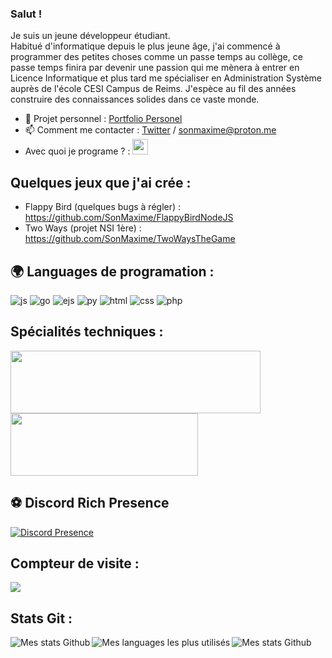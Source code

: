 ### Salut !

Je suis un jeune développeur étudiant. <br/>
Habitué d'informatique depuis le plus jeune âge, j'ai commencé à programmer des petites choses comme un passe temps au collège, ce passe temps finira par devenir une passion qui me mènera à entrer en Licence Informatique et plus tard me spécialiser en Administration Système auprès de l'école CESI Campus de Reims. 
J'espèce au fil des années construire des connaissances solides dans ce vaste monde.

- 🔭 Projet personnel : [Portfolio Personel](https://github.com/SonMaxime/Portfolio)
- 📫 Comment me contacter : [Twitter](https://twitter.com/444SonMaxime) / sonmaxime@proton.me
- Avec quoi je programe ? : <img alt="vscode" width="25px" src="https://upload.wikimedia.org/wikipedia/commons/thumb/9/9a/Visual_Studio_Code_1.35_icon.svg/512px-Visual_Studio_Code_1.35_icon.svg.png"/>

## Quelques jeux que j'ai crée : 
- Flappy Bird (quelques bugs à régler) : https://github.com/SonMaxime/FlappyBirdNodeJS
- Two Ways (projet NSI 1ère) : https://github.com/SonMaxime/TwoWaysTheGame

## 🌍 Languages de programation :
<p>
  <img alt="js" src="https://img.shields.io/badge/-Javascript-FFEE00?style=flat-square&logo=javascript&logoColor=black" />
  <img alt="go" src="https://img.shields.io/badge/-Go-168BFA?style=flat-square&logo=go&logoColor=black" />
  <img alt="ejs" src="https://img.shields.io/badge/-EJS-FFEE00?style=flat-square&logo=javascript&logoColor=black" />
  <img alt="py" src="https://img.shields.io/badge/-Python-168BFA?style=flat-square&logo=python&logoColor=black" />
  <img alt="html" src="https://img.shields.io/badge/-HTML-FF8300?style=flat-square&logo=html5&logoColor=white" />
  <img alt="css" src="https://img.shields.io/badge/-CSS-blue?style=flat-square&logo=css&logoColor=blue" />
  <img alt="php" src="https://img.shields.io/badge/-PHP-purple?style=flat-square&logo=php&logoColor=black" />
</p>

## Spécialités techniques :
<p>
  <img src="https://upload.wikimedia.org/wikipedia/commons/2/26/Windows_Server_logo.svg" width="400" height="100" />
  <img src="https://encrypted-tbn0.gstatic.com/images?q=tbn:ANd9GcR123zltkc88XA7Fv_Y4fj945wTdSl7SGIabA&s" width="300" height="100" />
</p>

## ⚽ Discord Rich Presence
[![Discord Presence](https://lanyard-profile-readme.vercel.app/api/492402867953467392)](https://discord.com/users/492402867953467392)
  
## Compteur de visite :
<p align="left"> 
  <img src="https://profile-counter.glitch.me/SonMaxime/count.svg" />
</p>

## Stats Git :

<img align="left" alt="Mes stats Github" src="https://github-readme-stats.vercel.app/api?username=SonMaxime&show_icons=true&hide_border=true" />
<img align="left" alt="Mes languages les plus utilisés" src="https://github-readme-stats.vercel.app/api/top-langs?username=sonmaxime&show_icons=true&theme=tokyonight&layout=compact" />
<img align="left" alt="Mes stats Github" src="https://github-profile-trophy.vercel.app/?username=SonMaxime&theme=dracula" />
